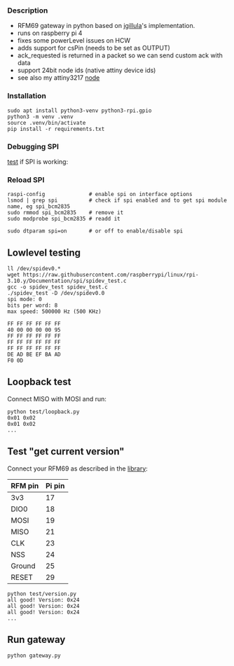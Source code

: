 ### Description
- RFM69 gateway in python based on [jgillula](https://github.com/jgillula/rpi-rfm69)'s implementation.
- runs on raspberry pi 4
- fixes some powerLevel issues on HCW
- adds support for csPin (needs to be set as OUTPUT)
- ack_requested is returned in a packet so we can send custom ack with data
- support 24bit node ids (native attiny device ids)
- see also my attiny3217 [node](https://github.com/2ni/apricot/tree/main/examples/rfm69)

### Installation
```
sudo apt install python3-venv python3-rpi.gpio
python3 -m venv .venv
source .venv/bin/activate
pip install -r requirements.txt
```

### Debugging SPI
[test](https://www.raspberrypi.org/documentation/hardware/raspberrypi/spi/README.md) if SPI is working:

### Reload SPI
```
raspi-config              # enable spi on interface options
lsmod | grep spi          # check if spi enabled and to get spi module name, eg spi_bcm2835
sudo rmmod spi_bcm2835    # remove it
sudo modprobe spi_bcm2835 # readd it

sudo dtparam spi=on       # or off to enable/disable spi
```

## Lowlevel testing

```
ll /dev/spidev0.*
wget https://raw.githubusercontent.com/raspberrypi/linux/rpi-3.10.y/Documentation/spi/spidev_test.c
gcc -o spidev_test spidev_test.c
./spidev_test -D /dev/spidev0.0
spi mode: 0
bits per word: 8
max speed: 500000 Hz (500 KHz)

FF FF FF FF FF FF
40 00 00 00 00 95
FF FF FF FF FF FF
FF FF FF FF FF FF
FF FF FF FF FF FF
DE AD BE EF BA AD
F0 0D
```

## Loopback test

Connect MISO with MOSI and run:
```
python test/loopback.py
0x01 0x02
0x01 0x02
...
```

## Test "get current version"

Connect your RFM69 as described in the [library](https://github.com/2ni/RFM69):

| RFM pin | Pi pin
| ------- |-------
| 3v3     | 17
| DIO0    | 18
| MOSI    | 19
| MISO    | 21
| CLK     | 23
| NSS     | 24
| Ground  | 25
| RESET   | 29

```
python test/version.py
all good! Version: 0x24
all good! Version: 0x24
all good! Version: 0x24
...
```

## Run gateway
```
python gateway.py
```
